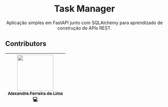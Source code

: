 <h1 align="center">
    Task Manager
</h1>

<p align="center">
    Aplicação simples em FastAPI junto com SQLAlchemy para aprendizado de construção de APIs REST.
</p>


## Contributors
| [<div><img width=115 src="https://avatars.githubusercontent.com/u/54884313?v=4"><br><sub>Alexandre Ferreira de Lima</sub></div>][arekushi] <div title="Code">💻</div> |
| :---: |

<!-- [Constributors] -->
[arekushi]: https://github.com/Arekushi
